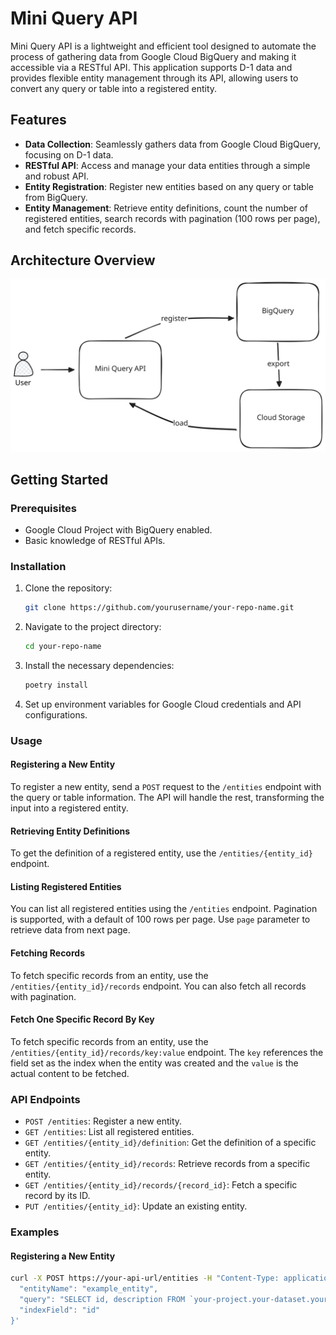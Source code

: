 # Mini Query API

Mini Query API is a lightweight and efficient tool designed to automate the process of gathering data from Google Cloud BigQuery and making it accessible via a RESTful API. This application supports D-1 data and provides flexible entity management through its API, allowing users to convert any query or table into a registered entity.

## Features

- **Data Collection**: Seamlessly gathers data from Google Cloud BigQuery, focusing on D-1 data.
- **RESTful API**: Access and manage your data entities through a simple and robust API.
- **Entity Registration**: Register new entities based on any query or table from BigQuery.
- **Entity Management**: Retrieve entity definitions, count the number of registered entities, search records with pagination (100 rows per page), and fetch specific records.

## Architecture Overview

![image info](./assets/architecture.svg)

## Getting Started

### Prerequisites

- Google Cloud Project with BigQuery enabled.
- Basic knowledge of RESTful APIs.

### Installation

1. Clone the repository:
    ```bash
    git clone https://github.com/yourusername/your-repo-name.git
    ```
2. Navigate to the project directory:
    ```bash
    cd your-repo-name
    ```
3. Install the necessary dependencies:
    ```bash
    poetry install
    ```
4. Set up environment variables for Google Cloud credentials and API configurations.

### Usage

#### Registering a New Entity

To register a new entity, send a `POST` request to the `/entities` endpoint with the query or table information. The API will handle the rest, transforming the input into a registered entity.

#### Retrieving Entity Definitions

To get the definition of a registered entity, use the `/entities/{entity_id}` endpoint.

#### Listing Registered Entities

You can list all registered entities using the `/entities` endpoint. Pagination is supported, with a default of 100 rows per page. Use `page` parameter to retrieve data from next page.

#### Fetching Records

To fetch specific records from an entity, use the `/entities/{entity_id}/records` endpoint. You can also fetch all records with pagination.

#### Fetch One Specific Record By Key

To fetch specific records from an entity, use the `/entities/{entity_id}/records/key:value` endpoint. The `key` references the field set as the index when the entity was created and the `value` is the actual content to be fetched.

### API Endpoints

- `POST /entities`: Register a new entity.
- `GET /entities`: List all registered entities.
- `GET /entities/{entity_id}/definition`: Get the definition of a specific entity.
- `GET /entities/{entity_id}/records`: Retrieve records from a specific entity.
- `GET /entities/{entity_id}/records/{record_id}`: Fetch a specific record by its ID.
- `PUT /entities/{entity_id}`: Update an existing entity.

### Examples

#### Registering a New Entity
```bash
curl -X POST https://your-api-url/entities -H "Content-Type: application/json" -d '{
  "entityName": "example_entity",
  "query": "SELECT id, description FROM `your-project.your-dataset.your-table`",
  "indexField": "id"
}'
